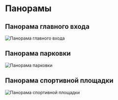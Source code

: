 # Панорамы
## Панорама главного входа
![Панорама главного входа](./client/UniGuide/public/screenshots/screenshot_1.png)
## Панорама парковки
![Панорама парковки](./client/UniGuide/public/screenshots/screenshot_2.png)
## Панорама спортивной площадки
![Панорама спортивной площадки](./client/UniGuide/public/screenshots/screenshot_3.png)